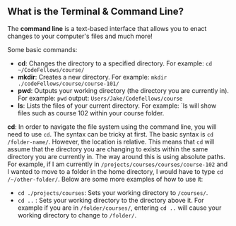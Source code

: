 ## What is the Terminal & Command Line?

The **command line** is a text-based interface that allows you to enact changes to your computer's files and much more!

Some basic commands:
- **cd**: Changes the directory to a specified directory. For example: `cd ~/CodeFellows/course/`
- **mkdir**: Creates a new directory. For example: `mkdir ./codeFellows/course/course-101/`
- **pwd**: Outputs your working directory (the directory you are currently in). For example: `pwd` output: `Users/Jake/Codefellows/course`
- **ls**: Lists the files of your current directory. For example: `ls will show files such as course 102 within your course folder.

**cd**: In order to navigate the file system using the command line, you will need to use `cd`. The syntax can be tricky at first. The basic syntax is `cd /folder-name/`. However, the location is relative. This means that `cd` will assume that the directory you are changing to exists within the same directory you are currently in. The way around this is using absolute paths. For example, if I am currently in `/projects/courses/courses/course-102` and I wanted to move to a folder in the home directory, I would have to type `cd /~/other-folder/`. Below are some more examples of how to use it:
- `cd ./projects/courses`: Sets your working directory to `/courses/`. 
- `cd ..` : Sets your working directory to the directory above it. For example if you are in `/folder/courses/`, entering `cd ..` will cause your working directory to change to `/folder/`. 

